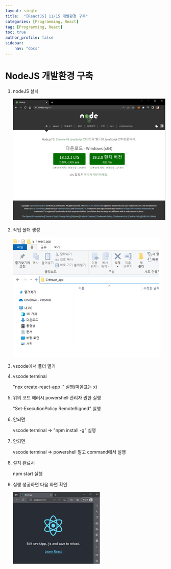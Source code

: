 ```yaml
---
layout: single
title:  "[ReactJS] 11/15 개발환경 구축"
categories: [Programming, React]
tag: [Programming, React]
toc: true
author_profile: false
sidebar:
    nav: "docs"
---
```


# NodeJS 개발환경 구축

1. nodeJS 설치

   ![image-20241115110310856](/images/2024-11-15-ReactJS개발환경/image-20241115110310856.png)

2. 작업 폴더 생성

   ![image-20241115110355461](/images/2024-11-15-ReactJS개발환경/image-20241115110355461.png)

3. vscode에서 폴더 열기

4. vscode terminal

   "npx create-react-app ." 실행(따옴표는 x)

5. 위의 코드 에러시 powershell 관리자 권한 실행

   "Set-ExecutionPolicy RemoteSigned" 실행

6. 안되면 

   vscode terminal => "npm install -g" 실행

7. 안되면

   vscode terminal => powershell 말고 command에서 실행

8. 설치 완료시

   npm start 실행

9. 실행 성공하면 다음 화면 확인

   ![image-20241115110700542](/images/2024-11-15-ReactJS개발환경/image-20241115110700542.png)
